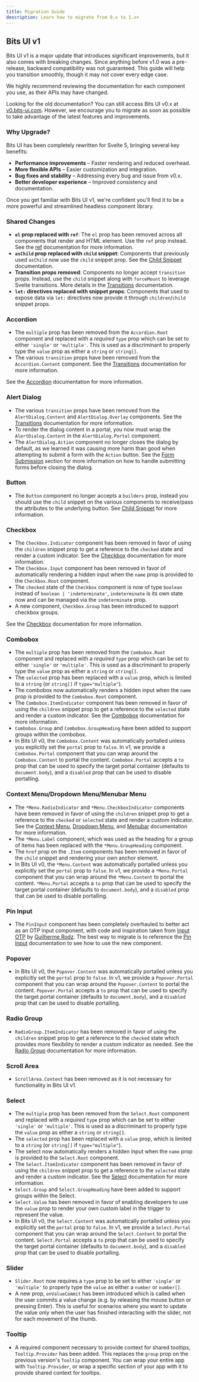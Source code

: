 ```yaml
---
title: Migration Guide
description: Learn how to migrate from 0.x to 1.x+
---
```


<script>
	import { Callout } from '$lib/components';
</script>

## Bits UI v1

Bits UI v1 is a major update that introduces significant improvements, but it also comes with breaking changes. Since anything before v1.0 was a pre-release, backward compatibility was not guaranteed. This guide will help you transition smoothly, though it may not cover every edge case.

We highly recommend reviewing the documentation for each component you use, as their APIs may have changed.

<Callout>

Looking for the old documentation? You can still access Bits UI v0.x at [v0.bits-ui.com](https://v0.bits-ui.com). However, we encourage you to migrate as soon as possible to take advantage of the latest features and improvements.

</Callout>

### Why Upgrade?

Bits UI has been completely rewritten for Svelte 5, bringing several key benefits:

- **Performance improvements** – Faster rendering and reduced overhead.
- **More flexible APIs** – Easier customization and integration.
- **Bug fixes and stability** – Addressing every bug and issue from v0.x.
- **Better developer experience** – Improved consistency and documentation.

Once you get familiar with Bits UI v1, we're confident you'll find it to be a more powerful and streamlined headless component library.

### Shared Changes

- **`el` prop replaced with `ref`**: The `el` prop has been removed across all components that render and HTML element. Use the `ref` prop instead. See the [ref](/docs/ref) documentation for more information.
- **`asChild` prop replaced with `child` snippet**: Components that previously used `asChild` now use the `child` snippet prop. See the [Child Snippet](/docs/child-snippet) documentation.
- **Transition props removed**: Components no longer accept `transition` props. Instead, use the `child` snippet along with `forceMount` to leverage Svelte transitions. More details in the [Transitions](/docs/transitions) documentation.
- **`let:` directives replaced with snippet props**: Components that used to expose data via `let:` directives now provide it through `children`/`child` snippet props.

### Accordion

- The `multiple` prop has been removed from the `Accordion.Root` component and replaced with a _required_ `type` prop which can be set to either `'single'` or `'multiple'`. This is used as a discriminant to properly type the `value` prop as either a `string` or `string[]`.
- The various `transition` props have been removed from the `Accordion.Content` component. See the [Transitions](/docs/transitions) documentation for more information.

See the [Accordion](/docs/components/accordion) documentation for more information.

### Alert Dialog

- The various `transition` props have been removed from the `AlertDialog.Content` and `AlertDialog.Overlay` components. See the [Transitions](/docs/transitions) documentation for more information.
- To render the dialog content in a portal, you now must wrap the `AlertDialog.Content` in the `AlertDialog.Portal` component.
- The `AlertDialog.Action` component no longer closes the dialog by default, as we learned it was causing more harm than good when attempting to submit a form with the `Action` button. See the [Form Submission](/docs/components/alert-dialog#form-submission) section for more information on how to handle submitting forms before closing the dialog.

### Button

- The `Button` component no longer accepts a `builders` prop, instead you should use the `child` snippet on the various components to receive/pass the attributes to the underlying button. See [Child Snippet](/docs/child-snippet) for more information.

### Checkbox

- The `Checkbox.Indicator` component has been removed in favor of using the `children` snippet prop to get a reference to the `checked` state and render a custom indicator. See the [Checkbox](/docs/components/checkbox) documentation for more information.
- The `Checkbox.Input` component has been removed in favor of automatically rendering a hidden input when the `name` prop is provided to the `Checkbox.Root` component.
- The `checked` state of the `Checkbox` component is now of type `boolean` instead of `boolean | 'indeterminate'`, `indeterminate` is its own state now and can be managed via the `indeterminate` prop.
- A new component, `Checkbox.Group` has been introduced to support checkbox groups.

See the [Checkbox](/docs/components/checkbox) documentation for more information.

### Combobox

- The `multiple` prop has been removed from the `Combobox.Root` component and replaced with a _required_ `type` prop which can be set to either `'single'` or `'multiple'`. This is used as a discriminant to properly type the `value` prop as either a `string` or `string[]`.
- The `selected` prop has been replaced with a `value` prop, which is limited to a `string` (or `string[]` if `type="multiple"`).
- The combobox now automatically renders a hidden input when the `name` prop is provided to the `Combobox.Root` component.
- The `Combobox.ItemIndicator` component has been removed in favor of using the `children` snippet prop to get a reference to the `selected` state and render a custom indicator. See the [Combobox](/docs/components/combobox) documentation for more information.
- `Combobox.Group` and `Combobox.GroupHeading` have been added to support groups within the combobox.
- In Bits UI v0, the `Combobox.Content` was automatically portalled unless you explicitly set the `portal` prop to `false`. In v1, we provide a `Combobox.Portal` component that you can wrap around the `Combobox.Content` to portal the content. `Combobox.Portal` accepts a `to` prop that can be used to specify the target portal container (defaults to `document.body`), and a `disabled` prop that can be used to disable portalling.

### Context Menu/Dropdown Menu/Menubar Menu

- The `*Menu.RadioIndicator` and `*Menu.CheckboxIndicator` components have been removed in favor of using the `children` snippet prop to get a reference to the `checked` or `selected` state and render a custom indicator. See the [Context Menu](/docs/components/context-menu), [Dropdown Menu](/docs/components/dropdown-menu), and [Menubar](/docs/components/menubar) documentation for more information.
- The `*Menu.Label` component, which was used as the heading for a group of items has been replaced with the `*Menu.GroupHeading` component.
- The `href` prop on the `.Item` components has been removed in favor of the `child` snippet and rendering your own anchor element.
- In Bits UI v0, the `*Menu.Content` was automatically portalled unless you explicitly set the `portal` prop to `false`. In v1, we provide a `*Menu.Portal` component that you can wrap around the `*Menu.Content` to portal the content. `*Menu.Portal` accepts a `to` prop that can be used to specify the target portal container (defaults to `document.body`), and a `disabled` prop that can be used to disable portalling.

### Pin Input

- The `PinInput` component has been completely overhauled to better act as an OTP input component, with code and inspiration taken from [Input OTP](https://github.com/guilhermerodz/input-otp) by [Guilherme Rodz](https://x.com/guilhermerodz). The best way to migrate is to reference the [Pin Input](/docs/components/pin-input) documentation to see how to use the new component.

### Popover

- In Bits UI v0, the `Popover.Content` was automatically portalled unless you explicitly set the `portal` prop to `false`. In v1, we provide a `Popover.Portal` component that you can wrap around the `Popover.Content` to portal the content. `Popover.Portal` accepts a `to` prop that can be used to specify the target portal container (defaults to `document.body`), and a `disabled` prop that can be used to disable portalling.

### Radio Group

- `RadioGroup.ItemIndicator` has been removed in favor of using the `children` snippet prop to get a reference to the `checked` state which provides more flexibility to render a custom indicator as needed. See the [Radio Group](/docs/components/radio-group) documentation for more information.

### Scroll Area

- `ScrollArea.Content` has been removed as it is not necessary for functionality in Bits UI v1.

### Select

- The `multiple` prop has been removed from the `Select.Root` component and replaced with a _required_ `type` prop which can be set to either `'single'` or `'multiple'`. This is used as a discriminant to properly type the `value` prop as either a `string` or `string[]`.
- The `selected` prop has been replaced with a `value` prop, which is limited to a `string` (or `string[]` if `type="multiple"`).
- The select now automatically renders a hidden input when the `name` prop is provided to the `Select.Root` component.
- The `Select.ItemIndicator` component has been removed in favor of using the `children` snippet prop to get a reference to the `selected` state and render a custom indicator. See the [Select](/docs/components/select) documentation for more information.
- `Select.Group` and `Select.GroupHeading` have been added to support groups within the Select.
- `Select.Value` has been removed in favor of enabling developers to use the `value` prop to render your own custom label in the trigger to represent the value.
- In Bits UI v0, the `Select.Content` was automatically portalled unless you explicitly set the `portal` prop to `false`. In v1, we provide a `Select.Portal` component that you can wrap around the `Select.Content` to portal the content. `Select.Portal` accepts a `to` prop that can be used to specify the target portal container (defaults to `document.body`), and a `disabled` prop that can be used to disable portalling.

### Slider

- `Slider.Root` now requires a `type` prop to be set to either `'single'` or `'multiple'` to properly type the `value` as either a `number` or `number[]`.
- A new prop, `onValueCommit` has been introduced which is called when the user commits a value change (e.g. by releasing the mouse button or pressing Enter). This is useful for scenarios where you want to update the value only when the user has finished interacting with the slider, not for each movement of the thumb.

### Tooltip

- A required component necessary to provide context for shared tooltips, `Tooltip.Provider` has been added. This replaces the `group` prop on the previous version's `Tooltip` component. You can wrap your entire app with `Tooltip.Provider`, or wrap a specific section of your app with it to provide shared context for tooltips.
